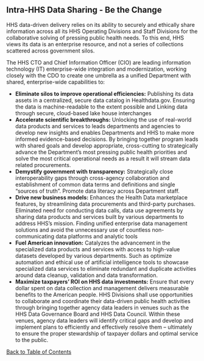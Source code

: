## Intra-HHS Data Sharing - Be the Change

HHS data-driven delivery relies on its ability to securely and ethically share information across all its HHS Operating Divisions and Staff Divisions for the collaborative 
solving of pressing public health needs. To this end, HHS views its data is an enterprise resource, and not a series of collections scattered across government silos.  

The HHS CTO and Chief Information Officer (CIO) are leading information technology (IT) enterprise-wide integration and modernization, working closely with the CDO to create 
one umbrella as a unified Department with shared, enterprise-wide capabilities to:  

- **Eliminate silos to improve operational efficiencies:** Publishing its data assets in a centralized, secure data catalog in Healthdata.gov. Ensuring the data is
  machine-readable to the extent possible and Linking data through secure, cloud-based lake house interchanges 
- **Accelerate scientific breakthroughs:** Unlocking the use of real-world data products and services to leads departments and agencies to develop new insights and enables
  Departments and HHS to make more informed evidence-based decisions. By bringing together program leads with shared goals and develop appropriate, cross-cutting to
    strategically advance the Department’s most pressing public health priorities and solve the most critical operational needs as a result it will stream data related
    procurements. 
- **Demystify government with transparency:** Strategically close interoperability gaps through cross-agency collaboration and establishment of common data terms and
  definitions and single “sources of truth”. Promote data literacy across Department staff. 
- **Drive new business models:** Enhances the Health Data marketplace features, by streamlining data procurements and third-party purchases. Eliminated need for conducting
  data calls, data use agreements by sharing data products and services built by various departments to address HHS’s mission. Finding unified enterprise data management
    solutions and avoid the unnecessary use of countless non-communicating data platforms and analytic tools 
- **Fuel American innovation:** Catalyzes the advancement in the specialized data products and services with access to high-value datasets developed by various departments.
  Such as optimize automation and ethical use of artificial intelligence tools to showcase specialized data services to eliminate redundant and duplicate activities around
    data cleanup, validation and data transformation. 
- **Maximize taxpayers’ ROI on HHS data investments:** Ensure that every dollar spent on data collection and management delivers measurable benefits to the American people.
  HHS Divisions shall use opportunities to collaborate and coordinate their data-driven public health activities through bringing together agency data leaders in venues such
    as the HHS Data Governance Board and HHS Data Council. Within these venues, agency data leaders will identify critical gaps and develop and implement plans to efficiently
    and effectively resolve them – ultimately to ensure the proper stewardship of taxpayer dollars and optimal service to the public.  

[Back to Table of Contents](#table-of-contents)
